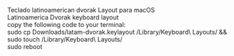 Teclado latinoamerican dvorak Layout para macOS <br>
Latinoamerica Dvorak keyboard layout <br>
copy the following code to your terminal: <br>
sudo cp Downloads/latam-dvorak.keylayout /Library/Keyboard\ Layouts/ && sudo touch /Library/Keyboard\ Layouts/  <br>
sudo reboot <br>
